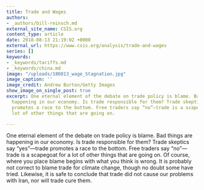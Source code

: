```yaml
---
title: Trade and Wages
authors:
- _authors/bill-reinsch.md
external_site_name: CSIS.org
content_type: article
date: 2018-08-13 21:19:02 +0000
external_url: https://www.csis.org/analysis/trade-and-wages
series: []
keywords:
- _keywords/tariffs.md
- _keywords/china.md
image: "/uploads/180813_wage_Stagnation.jpg"
image_caption: ''
image_credit: Andrew Burton/Getty Images
show_image_on_single_post: true
excerpt: One eternal element of the debate on trade policy is blame. Bad things are
  happening in our economy. Is trade responsible for them? Trade skeptics say “yes”—trade
  promotes a race to the bottom. Free traders say “no”—trade is a scapegoat for a
  lot of other things that are going on.

---
```

One eternal element of the debate on trade policy is blame. Bad things are happening in our economy. Is trade responsible for them? Trade skeptics say “yes”—trade promotes a race to the bottom. Free traders say “no”—trade is a scapegoat for a lot of other things that are going on. Of course, where you place blame begins with what you think is wrong. It is probably not correct to blame trade for climate change, though no doubt some have tried. Likewise, it is safe to conclude that trade did not cause our problems with Iran, nor will trade cure them.